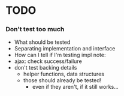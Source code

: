 # TODO


### Don't test too much
- What should be tested
- Separating implementation and interface
- How can I tell if I'm testing impl
note:
- ajax: check success/failure
- don't test backing details
  - helper functions, data structures
  - those should already be tested!
    - even if they aren't, if it still works...

